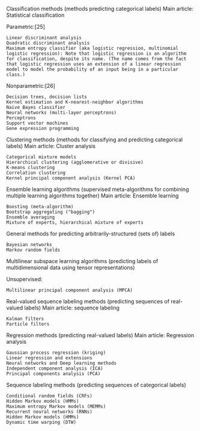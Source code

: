 Classification methods (methods predicting categorical labels)
Main article: Statistical classification

Parametric:[25]

    Linear discriminant analysis
    Quadratic discriminant analysis
    Maximum entropy classifier (aka logistic regression, multinomial logistic regression): Note that logistic regression is an algorithm for classification, despite its name. (The name comes from the fact that logistic regression uses an extension of a linear regression model to model the probability of an input being in a particular class.)

Nonparametric:[26]

    Decision trees, decision lists
    Kernel estimation and K-nearest-neighbor algorithms
    Naive Bayes classifier
    Neural networks (multi-layer perceptrons)
    Perceptrons
    Support vector machines
    Gene expression programming

Clustering methods (methods for classifying and predicting categorical labels)
Main article: Cluster analysis

    Categorical mixture models
    Hierarchical clustering (agglomerative or divisive)
    K-means clustering
    Correlation clustering
    Kernel principal component analysis (Kernel PCA)

Ensemble learning algorithms (supervised meta-algorithms for combining multiple learning algorithms together)
Main article: Ensemble learning

    Boosting (meta-algorithm)
    Bootstrap aggregating ("bagging")
    Ensemble averaging
    Mixture of experts, hierarchical mixture of experts

General methods for predicting arbitrarily-structured (sets of) labels

    Bayesian networks
    Markov random fields

Multilinear subspace learning algorithms (predicting labels of multidimensional data using tensor representations)

Unsupervised:

    Multilinear principal component analysis (MPCA)

Real-valued sequence labeling methods (predicting sequences of real-valued labels)
Main article: sequence labeling

    Kalman filters
    Particle filters

Regression methods (predicting real-valued labels)
Main article: Regression analysis

    Gaussian process regression (kriging)
    Linear regression and extensions
    Neural networks and Deep learning methods
    Independent component analysis (ICA)
    Principal components analysis (PCA)

Sequence labeling methods (predicting sequences of categorical labels)

    Conditional random fields (CRFs)
    Hidden Markov models (HMMs)
    Maximum entropy Markov models (MEMMs)
    Recurrent neural networks (RNNs)
    Hidden Markov models (HMMs)
    Dynamic time warping (DTW)